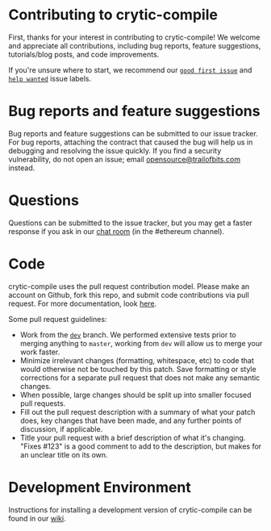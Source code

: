 # Contributing to crytic-compile
First, thanks for your interest in contributing to crytic-compile! We welcome and appreciate all contributions, including bug reports, feature suggestions, tutorials/blog posts, and code improvements.

If you're unsure where to start, we recommend our [`good first issue`](https://github.com/crytic/crytic-compile/issues?q=is%3Aissue+is%3Aopen+label%3A%22good+first+issue%22) and [`help wanted`](https://github.com/crytic/crytic-compile/issues?q=is%3Aissue+is%3Aopen+label%3A%22help+wanted%22) issue labels. 

# Bug reports and feature suggestions
Bug reports and feature suggestions can be submitted to our issue tracker. For bug reports, attaching the contract that caused the bug will help us in debugging and resolving the issue quickly. If you find a security vulnerability, do not open an issue; email opensource@trailofbits.com instead.

# Questions
Questions can be submitted to the issue tracker, but you may get a faster response if you ask in our [chat room](https://empireslacking.herokuapp.com/) (in the #ethereum channel).

# Code
crytic-compile uses the pull request contribution model. Please make an account on Github, fork this repo, and submit code contributions via pull request. For more documentation, look [here](https://guides.github.com/activities/forking/).

Some pull request guidelines:

- Work from the [`dev`](https://github.com/crytic/crytic-compile/tree/dev) branch. We performed extensive tests prior to merging anything to `master`, working from `dev` will allow us to merge your work faster. 
- Minimize irrelevant changes (formatting, whitespace, etc) to code that would otherwise not be touched by this patch. Save formatting or style corrections for a separate pull request that does not make any semantic changes.
- When possible, large changes should be split up into smaller focused pull requests.
- Fill out the pull request description with a summary of what your patch does, key changes that have been made, and any further points of discussion, if applicable.
- Title your pull request with a brief description of what it's changing. "Fixes #123" is a good comment to add to the description, but makes for an unclear title on its own.

# Development Environment
Instructions for installing a development version of crytic-compile can be found in our [wiki](https://github.com/crytic/crytic-compile/wiki/Developer-installation).
